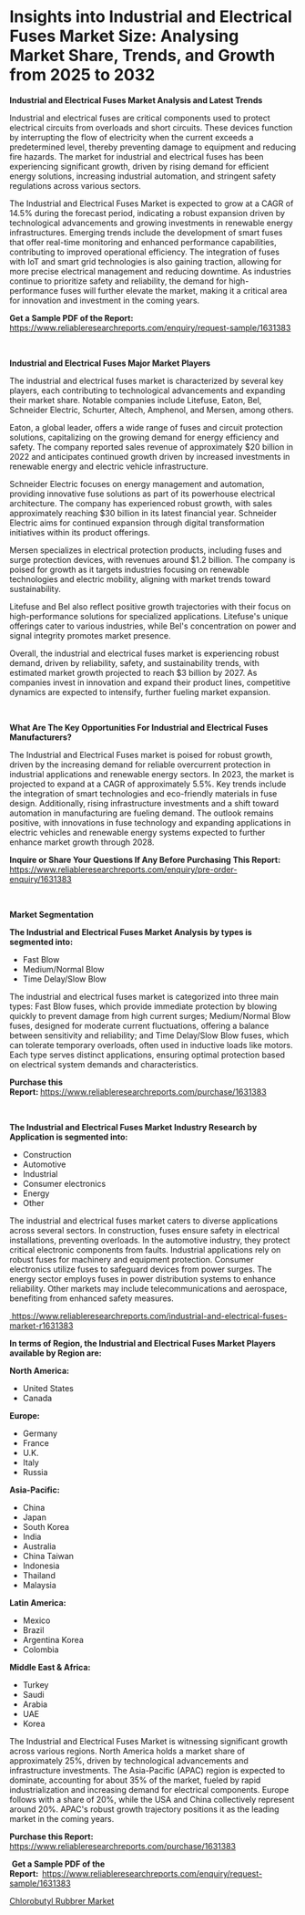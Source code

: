 <p><h1>Insights into Industrial and Electrical Fuses Market Size: Analysing Market Share, Trends, and Growth from 2025 to 2032</h1></p><p><strong>Industrial and Electrical Fuses Market Analysis and Latest Trends</strong></p>
<p><p>Industrial and electrical fuses are critical components used to protect electrical circuits from overloads and short circuits. These devices function by interrupting the flow of electricity when the current exceeds a predetermined level, thereby preventing damage to equipment and reducing fire hazards. The market for industrial and electrical fuses has been experiencing significant growth, driven by rising demand for efficient energy solutions, increasing industrial automation, and stringent safety regulations across various sectors.</p><p>The Industrial and Electrical Fuses Market is expected to grow at a CAGR of 14.5% during the forecast period, indicating a robust expansion driven by technological advancements and growing investments in renewable energy infrastructures. Emerging trends include the development of smart fuses that offer real-time monitoring and enhanced performance capabilities, contributing to improved operational efficiency. The integration of fuses with IoT and smart grid technologies is also gaining traction, allowing for more precise electrical management and reducing downtime. As industries continue to prioritize safety and reliability, the demand for high-performance fuses will further elevate the market, making it a critical area for innovation and investment in the coming years.</p></p>
<p><strong>Get a Sample PDF of the Report:&nbsp;</strong> <a href="https://www.reliableresearchreports.com/enquiry/request-sample/1631383?utm_campaign=3576&utm_medium=2&utm_source=Github&utm_content=ia&utm_term=29032025&utm_id=industrial-and-electrical-fuses">https://www.reliableresearchreports.com/enquiry/request-sample/1631383</a></p>
<p>&nbsp;</p>
<p><strong>Industrial and Electrical Fuses Major Market Players</strong></p>
<p><p>The industrial and electrical fuses market is characterized by several key players, each contributing to technological advancements and expanding their market share. Notable companies include Litefuse, Eaton, Bel, Schneider Electric, Schurter, Altech, Amphenol, and Mersen, among others. </p><p>Eaton, a global leader, offers a wide range of fuses and circuit protection solutions, capitalizing on the growing demand for energy efficiency and safety. The company reported sales revenue of approximately $20 billion in 2022 and anticipates continued growth driven by increased investments in renewable energy and electric vehicle infrastructure.</p><p>Schneider Electric focuses on energy management and automation, providing innovative fuse solutions as part of its powerhouse electrical architecture. The company has experienced robust growth, with sales approximately reaching $30 billion in its latest financial year. Schneider Electric aims for continued expansion through digital transformation initiatives within its product offerings.</p><p>Mersen specializes in electrical protection products, including fuses and surge protection devices, with revenues around $1.2 billion. The company is poised for growth as it targets industries focusing on renewable technologies and electric mobility, aligning with market trends toward sustainability.</p><p>Litefuse and Bel also reflect positive growth trajectories with their focus on high-performance solutions for specialized applications. Litefuse's unique offerings cater to various industries, while Bel's concentration on power and signal integrity promotes market presence.</p><p>Overall, the industrial and electrical fuses market is experiencing robust demand, driven by reliability, safety, and sustainability trends, with estimated market growth projected to reach $3 billion by 2027. As companies invest in innovation and expand their product lines, competitive dynamics are expected to intensify, further fueling market expansion.</p></p>
<p>&nbsp;</p>
<p><strong>What Are The Key Opportunities For Industrial and Electrical Fuses Manufacturers?</strong></p>
<p><p>The Industrial and Electrical Fuses market is poised for robust growth, driven by the increasing demand for reliable overcurrent protection in industrial applications and renewable energy sectors. In 2023, the market is projected to expand at a CAGR of approximately 5.5%. Key trends include the integration of smart technologies and eco-friendly materials in fuse design. Additionally, rising infrastructure investments and a shift toward automation in manufacturing are fueling demand. The outlook remains positive, with innovations in fuse technology and expanding applications in electric vehicles and renewable energy systems expected to further enhance market growth through 2028.</p></p>
<p><strong>Inquire or Share Your Questions If Any Before Purchasing This Report:</strong> <a href="https://www.reliableresearchreports.com/enquiry/pre-order-enquiry/1631383?utm_campaign=3576&utm_medium=2&utm_source=Github&utm_content=ia&utm_term=29032025&utm_id=industrial-and-electrical-fuses">https://www.reliableresearchreports.com/enquiry/pre-order-enquiry/1631383</a></p>
<p>&nbsp;</p>
<p><strong>Market Segmentation</strong></p>
<p><strong>The Industrial and Electrical Fuses Market Analysis by types is segmented into:</strong></p>
<p><ul><li>Fast Blow</li><li>Medium/Normal Blow</li><li>Time Delay/Slow Blow</li></ul></p>
<p><p>The industrial and electrical fuses market is categorized into three main types: Fast Blow fuses, which provide immediate protection by blowing quickly to prevent damage from high current surges; Medium/Normal Blow fuses, designed for moderate current fluctuations, offering a balance between sensitivity and reliability; and Time Delay/Slow Blow fuses, which can tolerate temporary overloads, often used in inductive loads like motors. Each type serves distinct applications, ensuring optimal protection based on electrical system demands and characteristics.</p></p>
<p><strong>Purchase this Report:&nbsp;</strong><a href="https://www.reliableresearchreports.com/purchase/1631383?utm_campaign=3576&utm_medium=2&utm_source=Github&utm_content=ia&utm_term=29032025&utm_id=industrial-and-electrical-fuses">https://www.reliableresearchreports.com/purchase/1631383</a></p>
<p>&nbsp;</p>
<p><strong>The Industrial and Electrical Fuses Market Industry Research by Application is segmented into:</strong></p>
<p><ul><li>Construction</li><li>Automotive</li><li>Industrial</li><li>Consumer electronics</li><li>Energy</li><li>Other</li></ul></p>
<p><p>The industrial and electrical fuses market caters to diverse applications across several sectors. In construction, fuses ensure safety in electrical installations, preventing overloads. In the automotive industry, they protect critical electronic components from faults. Industrial applications rely on robust fuses for machinery and equipment protection. Consumer electronics utilize fuses to safeguard devices from power surges. The energy sector employs fuses in power distribution systems to enhance reliability. Other markets may include telecommunications and aerospace, benefiting from enhanced safety measures.</p></p>
<p><a href="https://www.reliableresearchreports.com/industrial-and-electrical-fuses-market-r1631383?utm_campaign=3576&utm_medium=2&utm_source=Github&utm_content=ia&utm_term=29032025&utm_id=industrial-and-electrical-fuses">&nbsp;https://www.reliableresearchreports.com/industrial-and-electrical-fuses-market-r1631383</a></p>
<p><strong>In terms of Region, the Industrial and Electrical Fuses Market Players available by Region are:</strong></p>
<p>
    <p> <strong> North America: </strong>
        <ul>
            <li>United States</li>
            <li>Canada</li>
        </ul>
        </p> 
    <p> <strong> Europe: </strong>
        <ul>
            <li>Germany</li>
            <li>France</li>
            <li>U.K.</li>
            <li>Italy</li>
            <li>Russia</li>
        </ul>
        </p> 
    <p> <strong> Asia-Pacific: </strong>
        <ul>
            <li>China</li>
            <li>Japan</li>
            <li>South Korea</li>
            <li>India</li>
            <li>Australia</li>
            <li>China Taiwan</li>
            <li>Indonesia</li>
            <li>Thailand</li>
            <li>Malaysia</li>
        </ul>
        </p> 
    <p> <strong> Latin America: </strong>
        <ul>
            <li>Mexico</li>
            <li>Brazil</li>
            <li>Argentina Korea</li>
            <li>Colombia</li>
        </ul>
        </p> 
    <p> <strong> Middle East & Africa: </strong>
        <ul>
            <li>Turkey</li>
            <li>Saudi</li>
            <li>Arabia</li>
            <li>UAE</li>
            <li>Korea</li>
        </ul>
    </p>
    </p>
<p><p>The Industrial and Electrical Fuses Market is witnessing significant growth across various regions. North America holds a market share of approximately 25%, driven by technological advancements and infrastructure investments. The Asia-Pacific (APAC) region is expected to dominate, accounting for about 35% of the market, fueled by rapid industrialization and increasing demand for electrical components. Europe follows with a share of 20%, while the USA and China collectively represent around 20%. APAC's robust growth trajectory positions it as the leading market in the coming years.</p></p>
<p><strong>Purchase this Report: </strong><a href="https://www.reliableresearchreports.com/purchase/1631383?utm_campaign=3576&utm_medium=2&utm_source=Github&utm_content=ia&utm_term=29032025&utm_id=industrial-and-electrical-fuses">https://www.reliableresearchreports.com/purchase/1631383</a></p>
<p>&nbsp;<strong>Get a Sample PDF of the Report:&nbsp;&nbsp;</strong><a href="https://www.reliableresearchreports.com/enquiry/request-sample/1631383?utm_campaign=3576&utm_medium=2&utm_source=Github&utm_content=ia&utm_term=29032025&utm_id=industrial-and-electrical-fuses">https://www.reliableresearchreports.com/enquiry/request-sample/1631383</a></p>
<p><strong></strong></p>
<p><p><a href="https://github.com/dibesnayee/Market-Research-Report-List-1/blob/main/chlorobutyl-rubbrer-market.md?utm_campaign=3576&utm_medium=2&utm_source=Github&utm_content=ia&utm_term=29032025&utm_id=industrial-and-electrical-fuses">Chlorobutyl Rubbrer Market</a></p></p>